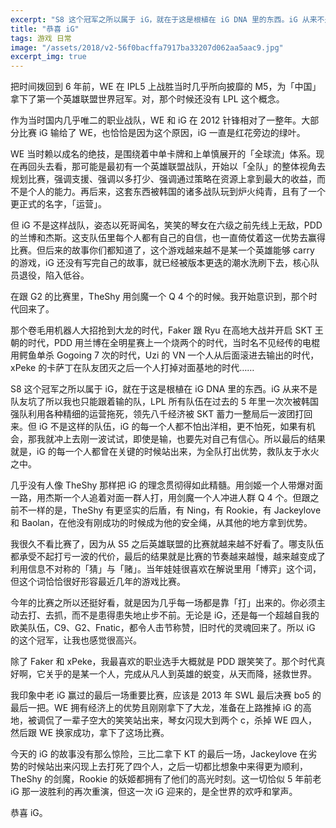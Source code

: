 ```yaml
---
excerpt: "S8 这个冠军之所以属于 iG，就在于这是根植在 iG DNA 里的东西。iG 从来不是队友坑了所以我也只能跟着输的队，LPL 所有队伍在过去的 5 年里一次次被韩国强队利用各种精细的运营拖死，领先八千经济被 SKT 蓄力一整局后一波团打回来。但 iG 不是这样的队伍，iG 的每一个人都不怕出洋相，更不怕死，如果有机会，那我就冲上去刚一波试试，即使是输，也要先对自己有信心。所以最后的结果就是，iG 的每一个人都曾在关键的时候站出来，拯救世界。"
title: "恭喜 iG"
tags: 游戏 日常
image: "/assets/2018/v2-56f0bacffa7917ba33207d062aa5aac9.jpg"
excerpt_img: true
---
```


把时间拨回到 6 年前，WE 在 IPL5 上战胜当时几乎所向披靡的 M5，为「中国」拿下了第一个英雄联盟世界冠军。对，那个时候还没有 LPL 这个概念。

作为当时国内几乎唯二的职业战队，WE 和 iG 在 2012 针锋相对了一整年。大部分比赛 iG 输给了 WE，也恰恰是因为这个原因，iG 一直是红花旁边的绿叶。

WE 当时赖以成名的绝技，是围绕着中单卡牌和上单慎展开的「全球流」体系。现在再回头去看，那可能是最初有一个英雄联盟战队，开始以「全队」的整体视角去规划比赛，强调支援、强调以多打少、强调通过策略在资源上拿到最大的收益，而不是个人的能力。再后来，这套东西被韩国的诸多战队玩到炉火纯青，且有了一个更正式的名字，「运营」。

但 iG 不是这样战队，姿态以死哥闻名，笑笑的琴女在六级之前先线上无敌，PDD 的兰博和杰斯。这支队伍里每个人都有自己的自信，也一直倚仗着这一优势去赢得比赛。但后来的故事你们都知道了，这个游戏越来越不是某一个英雄能够 carry 的游戏，iG 还没有写完自己的故事，就已经被版本更迭的潮水洗刷下去，核心队员退役，陷入低谷。

在跟 G2 的比赛里，TheShy 用剑魔一个 Q 4 个的时候。我开始意识到，那个时代回来了。

那个卷毛用机器人大招抢到大龙的时代，Faker 跟 Ryu 在高地大战并开启 SKT 王朝的时代，PDD 用兰博在全明星赛上一个烧两个的时代，当时名不见经传的电棍用鳄鱼单杀 Gogoing 7 次的时代，Uzi 的 VN 一个人从后面滚进去输出的时代，xPeke 的卡萨丁在队友团灭之后一个人打掉对面基地的时代……

S8 这个冠军之所以属于 iG，就在于这是根植在 iG DNA 里的东西。iG 从来不是队友坑了所以我也只能跟着输的队，LPL 所有队伍在过去的 5 年里一次次被韩国强队利用各种精细的运营拖死，领先八千经济被 SKT 蓄力一整局后一波团打回来。但 iG 不是这样的队伍，iG 的每一个人都不怕出洋相，更不怕死，如果有机会，那我就冲上去刚一波试试，即使是输，也要先对自己有信心。所以最后的结果就是，iG 的每一个人都曾在关键的时候站出来，为全队打出优势，救队友于水火之中。

几乎没有人像 TheShy 那样把 iG 的理念贯彻得如此精髓。用剑姬一个人带爆对面一路，用杰斯一个人追着对面一群人打，用剑魔一个人冲进人群 Q 4 个。但跟之前不一样的是，TheShy 有更坚实的后盾，有 Ning，有 Rookie，有 Jackeylove 和 Baolan，在他没有刚成功的时候成为他的安全绳，从其他的地方拿到优势。

我很久不看比赛了，因为从 S5 之后英雄联盟的比赛就越来越不好看了。哪支队伍都承受不起打亏一波的代价，最后的结果就是比赛的节奏越来越慢，越来越变成了利用信息不对称的「猜」与「赌」。当年娃娃很喜欢在解说里用「博弈」这个词，但这个词恰恰很好形容最近几年的游戏比赛。

今年的比赛之所以还挺好看，就是因为几乎每一场都是靠「打」出来的。你必须主动去打、去抓，而不是患得患失地止步不前。无论是 iG，还是每一个超越自我的欧美队伍，C9、G2、Fnatic，都令人击节称赞，旧时代的灵魂回来了。所以 iG 的这个冠军，让我也感觉很高兴。

除了 Faker 和 xPeke，我最喜欢的职业选手大概就是 PDD 跟笑笑了。那个时代真好啊，它关乎的是某一个人，完成从凡人到英雄的蜕变，从天而降，拯救世界。

我印象中老 iG 赢过的最后一场重要比赛，应该是 2013 年 SWL 最后决赛 bo5 的最后一把。WE 拥有经济上的优势且刚刚拿下了大龙，准备在上路推掉 iG 的高地，被调侃了一辈子空大的笑笑站出来，琴女闪现大到两个 c，杀掉 WE 四人，然后跟 WE 换家成功，拿下了这场比赛。

今天的 iG 的故事没有那么惊险，三比二拿下 KT 的最后一场，Jackeylove 在劣势的时候站出来闪现上去打死了四个人，之后一切都比想象中来得更为顺利，TheShy 的剑魔，Rookie 的妖姬都拥有了他们的高光时刻。这一切恰似 5 年前老 iG 那一波胜利的再次重演，但这一次 iG 迎来的，是全世界的欢呼和掌声。

恭喜 iG。
